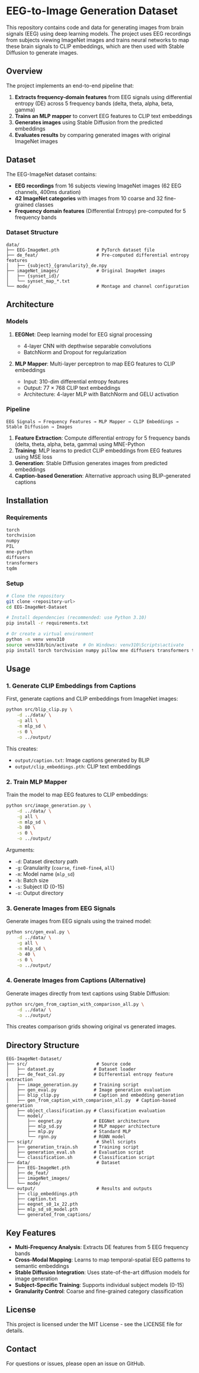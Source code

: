 
# EEG-to-Image Generation Dataset

This repository contains code and data for generating images from brain signals (EEG) using deep learning models. The project uses EEG recordings from subjects viewing ImageNet images and trains neural networks to map these brain signals to CLIP embeddings, which are then used with Stable Diffusion to generate images.

## Overview

The project implements an end-to-end pipeline that:
1. **Extracts frequency-domain features** from EEG signals using differential entropy (DE) across 5 frequency bands (delta, theta, alpha, beta, gamma)
2. **Trains an MLP mapper** to convert EEG features to CLIP text embeddings
3. **Generates images** using Stable Diffusion from the predicted embeddings
4. **Evaluates results** by comparing generated images with original ImageNet images

## Dataset

The EEG-ImageNet dataset contains:
- **EEG recordings** from 16 subjects viewing ImageNet images (62 EEG channels, 400ms duration)
- **42 ImageNet categories** with images from 10 coarse and 32 fine-grained classes
- **Frequency domain features** (Differential Entropy) pre-computed for 5 frequency bands

### Dataset Structure
```
data/
├── EEG-ImageNet.pth              # PyTorch dataset file
├── de_feat/                      # Pre-computed differential entropy features
│   ├── {subject}_{granularity}_de.npy
├── imageNet_images/              # Original ImageNet images
│   ├── {synset_id}/
│   └── synset_map_*.txt
└── mode/                         # Montage and channel configuration
```

## Architecture

### Models

1. **EEGNet**: Deep learning model for EEG signal processing
   - 4-layer CNN with depthwise separable convolutions
   - BatchNorm and Dropout for regularization

2. **MLP Mapper**: Multi-layer perceptron to map EEG features to CLIP embeddings
   - Input: 310-dim differential entropy features
   - Output: 77 × 768 CLIP text embeddings
   - Architecture: 4-layer MLP with BatchNorm and GELU activation

### Pipeline

```
EEG Signals → Frequency Features → MLP Mapper → CLIP Embeddings → Stable Diffusion → Images
```

1. **Feature Extraction**: Compute differential entropy for 5 frequency bands (delta, theta, alpha, beta, gamma) using MNE-Python
2. **Training**: MLP learns to predict CLIP embeddings from EEG features using MSE loss
3. **Generation**: Stable Diffusion generates images from predicted embeddings
4. **Caption-based Generation**: Alternative approach using BLIP-generated captions

## Installation

### Requirements
```bash
torch
torchvision
numpy
PIL
mne-python
diffusers
transformers
tqdm
```

### Setup
```bash
# Clone the repository
git clone <repository-url>
cd EEG-ImageNet-Dataset

# Install dependencies (recommended: use Python 3.10)
pip install -r requirements.txt

# Or create a virtual environment
python -m venv venv310
source venv310/bin/activate  # On Windows: venv310\Scripts\activate
pip install torch torchvision numpy pillow mne diffusers transformers tqdm
```

## Usage

### 1. Generate CLIP Embeddings from Captions

First, generate captions and CLIP embeddings from ImageNet images:

```bash
python src/blip_clip.py \
    -d ../data/ \
    -g all \
    -m mlp_sd \
    -s 0 \
    -o ../output/
```

This creates:
- `output/caption.txt`: Image captions generated by BLIP
- `output/clip_embeddings.pth`: CLIP text embeddings

### 2. Train MLP Mapper

Train the model to map EEG features to CLIP embeddings:

```bash
python src/image_generation.py \
    -d ../data/ \
    -g all \
    -m mlp_sd \
    -b 80 \
    -s 0 \
    -o ../output/
```

Arguments:
- `-d`: Dataset directory path
- `-g`: Granularity (`coarse`, `fine0-fine4`, `all`)
- `-m`: Model name (`mlp_sd`)
- `-b`: Batch size
- `-s`: Subject ID (0-15)
- `-o`: Output directory

### 3. Generate Images from EEG Signals

Generate images from EEG signals using the trained model:

```bash
python src/gen_eval.py \
    -d ../data/ \
    -g all \
    -m mlp_sd \
    -b 40 \
    -s 0 \
    -o ../output/
```

### 4. Generate Images from Captions (Alternative)

Generate images directly from text captions using Stable Diffusion:

```bash
python src/gen_from_caption_with_comparison_all.py \
    -d ../data/ \
    -o ../output/
```

This creates comparison grids showing original vs generated images.

## Directory Structure

```
EEG-ImageNet-Dataset/
├── src/                          # Source code
│   ├── dataset.py               # Dataset loader
│   ├── de_feat_cal.py           # Differential entropy feature extraction
│   ├── image_generation.py      # Training script
│   ├── gen_eval.py              # Image generation evaluation
│   ├── blip_clip.py             # Caption and embedding generation
│   ├── gen_from_caption_with_comparison_all.py  # Caption-based generation
│   ├── object_classification.py # Classification evaluation
│   └── model/
│       ├── eegnet.py            # EEGNet architecture
│       ├── mlp_sd.py            # MLP mapper architecture
│       ├── mlp.py               # Standard MLP
│       └── rgnn.py              # RGNN model
├── scipt/                        # Shell scripts
│   ├── generation_train.sh      # Training script
│   ├── generation_eval.sh       # Evaluation script
│   └── classification.sh        # Classification script
├── data/                         # Dataset
│   ├── EEG-ImageNet.pth
│   ├── de_feat/
│   ├── imageNet_images/
│   └── mode/
└── output/                       # Results and outputs
    ├── clip_embeddings.pth
    ├── caption.txt
    ├── eegnet_s0_1x_22.pth
    ├── mlp_sd_s0_model.pth
    └── generated_from_captions/
```

## Key Features

- **Multi-Frequency Analysis**: Extracts DE features from 5 EEG frequency bands
- **Cross-Modal Mapping**: Learns to map temporal-spatial EEG patterns to semantic embeddings
- **Stable Diffusion Integration**: Uses state-of-the-art diffusion models for image generation
- **Subject-Specific Training**: Supports individual subject models (0-15)
- **Granularity Control**: Coarse and fine-grained category classification


## License

This project is licensed under the MIT License - see the LICENSE file for details.

## Contact

For questions or issues, please open an issue on GitHub.

